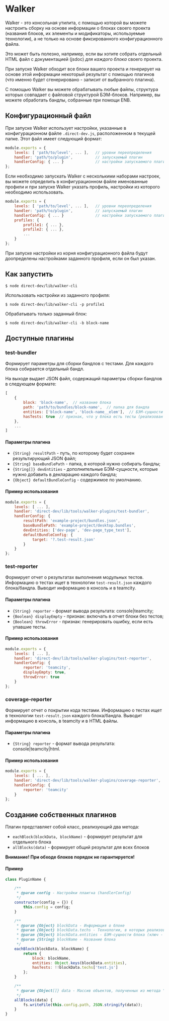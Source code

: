 # Walker

Walker - это консольная утилита, с помощью которой вы можете настроить сборку на основе информации о блоках своего проекта (названия блоков, их элементы и модификаторы, используемые технологии), а не только на основе фиксированного конфигурационного файла.

Это может быть полезно, например, если вы хотите собрать отдельный HTML файл с документацией (jsdoc) *для каждого блока* своего проекта.

При запуске Walker обходит все блоки вашего проекта и генерирует на основе этой информации некоторый результат с помощью плагинов (что именно будет сгенерировано - записит от выбранного плагина).

С помощью Walker вы можете обрабатывать любые файлы, структура которых совпадает с файловой структурой БЭМ-блоков. Например, вы можете обработать бандлы, собранные при помощи ENB.

## Конфигурационный файл

При запуске Walker использует настройки, указанные в конфигурационном файле `.direct-dev.js`, расположенном в текущей папке. Этот файл имеет следующий формат:

```js
module.exports = {
    levels: [ 'path/to/level', ... ],   // уровни переопределения
    handler: 'path/to/plugin',          // запускаемый плагин
    handlerConfig: { ... }              // настройки запускаемого плагина
};
```

Если необходимо запускать Walker с несколькими наборами настроек, вы можете определить в конфигурационном файле именованные профили и при запуске Walker указать профиль, настройки из которого необходимо использовать.

```js
module.exports = {
    levels: [ 'path/to/level', ... ],   // уровни переопределения
    handler: 'path/to/plugin',          // запускаемый плагин
    handlerConfig: { ... }              // настройки запускаемого плагина
    profiles: {
        profile1: { ... },
        profile2: { ... },
        ...
    }
};
```

При запуске настройки из корня конфигурационного файла будут доопределены настройками заданного профиля, если он был указан.

## Как запустить

```
$ node direct-dev/lib/walker-cli
```

Использовать настройки из заданного профиля:

```
$ node direct-dev/lib/walker-cli -p profile1
```

Обрабатывать только заданный блок:

```
$ node direct-dev/lib/walker-cli -b block-name
```


## Доступные плагины

### test-bundler

Формирует параметры для сборки бандлов с тестами. Для каждого блока собирается отдельный бандл.

На выходе выдает JSON файл, содержащий параметры сборки бандлов в следующем формате:

```js
[
    {
        block: 'block-name',  // название блока
        path: 'path/to/bundles/block-name',  // папка для бандла
        entities: ['block-name', 'block-name__elem'],  // БЭМ-сущности блока
        hasTests: true  // признак, что у блока есть тесты (реализован в технологии test.js)
    },
    ...
]
```

#### Параметры плагина

- `{String} resultPath` - путь, по которому будет сохранен результирующий JSON файл;
- `{String} baseBundlePath` - папка, в которой нужно собирать бандлы;
- `{String[]} devEntities` - дополнительные БЭМ-сущности, которые нужно добавить в декларацию каждого бандла;
- `{Object} defaultBundleConfig` - содержимое по умолчанию.

#### Пример использования

```js
module.exports = {
    levels: [ ... ],
    handler: 'direct-dev/lib/tools/walker-plugins/test-bundler',
    handlerConfig: {
        resultPath: 'example-project/bundles.json',
        baseBundlePath: 'example-project/desktop.bundles',
        devEntities: ['dev-page', 'dev-page_type_test'],
        defaultBundleConfig: {
            target: '?.test-result.json'
        }
    }
};
```

### test-reporter

Формирует отчет о результатах выполнения модульных тестов. Информацию о тестах ищет в технологии `test-result.json` каждого блока/бандла. Выводит информацию в консоль и в teamcity.

#### Параметры плагина

- `{String} reporter` - формат вывода результата: console|teamcity;
- `{Boolean} displayEmpty` - признак: включать в отчет блоки без тестов;
- `{Boolean} throwError` - признак: генерировать ошибку, если есть упавшие тесты.

#### Пример использования

```js
module.exports = {
    levels: [ ... ],
    handler: 'direct-dev/lib/tools/walker-plugins/test-reporter',
    handlerConfig: {
        reporter: 'teamcity',
        displayEmpty: true,
        throwError: true
    }
};
```

### coverage-reporter

Формирует отчет о покрытии кода тестами. Информацию о тестах ищет в технологии `test-result.json` каждого блока/бандла. Выводит информацию в консоль, в teamcity и в HTML файлы.

#### Параметры плагина

- `{String} reporter` - формат вывода результата: console|teamcity|html.

#### Пример использования

```js
module.exports = {
    levels: [ ... ],
    handler: 'direct-dev/lib/tools/walker-plugins/coverage-reporter',
    handlerConfig: {
        reporter: 'teamcity'
    }
};
```

## Создание собственных плагинов

Плагин представляет собой класс, реализующий два метода:

- `eachBlock(blockData, blockName)` - формирует результат для отдельного блока
- `allBlocks(data)` - формирует общий результат для всех блоков

**Внимание! При обходе блоков порядок не гарантируется!**

#### Пример

```js
class PluginName {

    /**
     * @param config - Настройки плаигна (handlerConfig)
     */
    constructor(config = {}) {
        this.config = config;
    }

    /**
     * @param {Object} blockData - Информация о блоке
     * @param {Object} blockData.techs - Технологии, в которых реализован блок (ключ - технология, значение - массив путей к файлам)
     * @param {Object} blockData.entities - БЭМ-сущности блока (ключ - ID БЭМ-сущности, значение - объект, аналогичный полю "techs", но для конкретной БЭМ-сущности)
     * @param {String} blockName - Название блока
     */
    eachBlock(blockData, blockName) {
        return {
            block: blockName,
            entities: Object.keys(blockData.entities),
            hasTests: !!blockData.techs['test.js']
        };
    }

    /**
     * @param {Object[]} data - Массив объектов, полученных из метода "eachBlock"
     */
    allBlocks(data) {
        fs.writeFile(this.config.path, JSON.stringify(data));
    }
}
```
